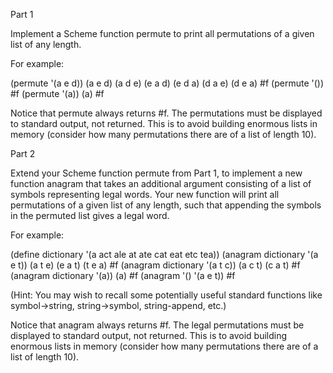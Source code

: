 Part 1

Implement a Scheme function permute to print all permutations of a given list of any length.

For example:

(permute '(a e d))
(a e d)
(a d e)
(e a d)
(e d a)
(d a e)
(d e a)
#f
(permute '())
#f
(permute '(a))
(a)
#f

Notice that permute always returns #f. The permutations must be displayed to standard output, not returned. This is to avoid building enormous lists in memory (consider how many permutations there are of a list of length 10).

Part 2

Extend your Scheme function permute from Part 1, to implement a new function anagram that takes an additional argument consisting of a list of symbols representing legal words. Your new function will print all permutations of a given list of any length, such that appending the symbols in the permuted list gives a legal word.

For example:

(define dictionary '(a act ale at ate cat eat etc tea))
(anagram dictionary '(a e t))
(a t e)
(e a t)
(t e a)
#f
(anagram dictionary '(a t c))
(a c t)
(c a t)
#f
(anagram dictionary '(a))
(a)
#f
(anagram '() '(a e t))
#f

(Hint: You may wish to recall some potentially useful standard functions like symbol->string, string->symbol, string-append, etc.)

Notice that anagram always returns #f. The legal permutations must be displayed to standard output, not returned. This is to avoid building enormous lists in memory (consider how many permutations there are of a list of length 10).
